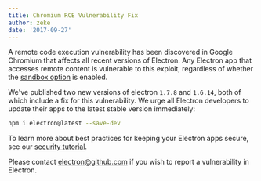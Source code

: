 ```yaml
---
title: Chromium RCE Vulnerability Fix
author: zeke
date: '2017-09-27'
---
```


A remote code execution vulnerability has been discovered in Google Chromium
that affects all recent versions of Electron. Any Electron app that accesses
remote content is vulnerable to this exploit, regardless of whether the
[sandbox option] is enabled.

We've published two new versions of electron `1.7.8` and `1.6.14`,
both of which include a fix for this vulnerability. We urge all Electron
developers to update their apps to the latest stable version immediately:

```sh
npm i electron@latest --save-dev
```

To learn more about best practices for keeping your Electron apps secure,
see our [security tutorial].

Please contact electron@github.com if you wish to report a vulnerability in
Electron.

[sandbox option]: https://electronjs.org/docs/api/sandbox-option
[security tutorial]: https://electronjs.org/docs/tutorial/security